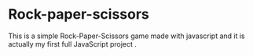 # Rock-paper-scissors

This is a simple Rock-Paper-Scissors game made with javascript and it is actually my first full JavaScript project .
